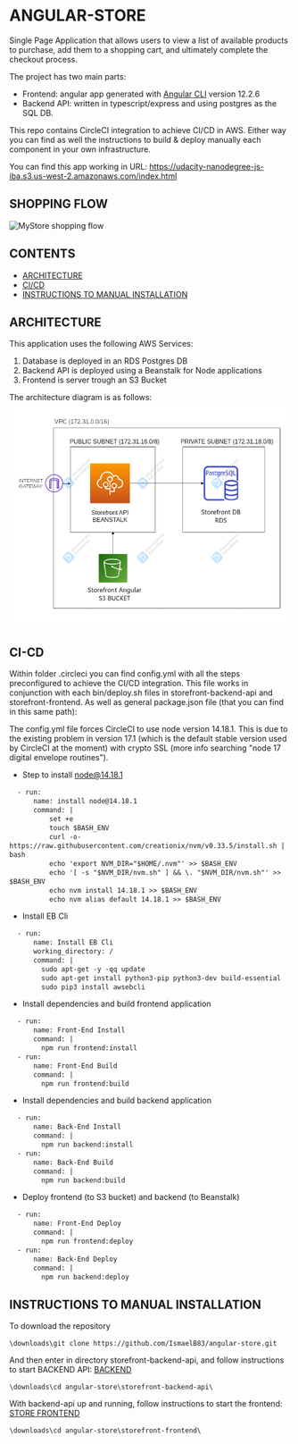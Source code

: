 # ANGULAR-STORE

Single Page Application that allows users to view a list of available products to purchase, add them to a shopping cart, and ultimately complete the checkout process. 

The project  has two main parts:
* Frontend: angular app generated with [Angular CLI](https://github.com/angular/angular-cli) version 12.2.6
* Backend API: written in typescript/express and using postgres as the SQL DB.

This repo contains CircleCI integration to achieve CI/CD in AWS. Either way you can find as well the instructions to build & deploy manually each component in your own infrastructure.

You can find this app working in URL: https://udacity-nanodegree-js-iba.s3.us-west-2.amazonaws.com/index.html

## SHOPPING FLOW

![MyStore shopping flow](example_flow2.gif)

## CONTENTS

- [ARCHITECTURE](#ARCHITECTURE)
- [CI/CD](#CI-CD)
- [INSTRUCTIONS TO MANUAL INSTALLATION](#INSTRUCTIONS-TO-MANUAL-INSTALLATION)

## ARCHITECTURE

This application uses the following AWS Services:
1) Database is deployed in an RDS Postgres DB
2) Backend API is deployed using a Beanstalk for Node applications
3) Frontend is server trough an S3 Bucket

The architecture diagram is as follows:
![AWS_Architecture](AWS_Architecture.png)

## CI-CD

Within folder .circleci you can find config.yml with all the steps preconfigured to achieve the CI/CD integration. This file works in conjunction with each bin/deploy.sh files in storefront-backend-api and storefront-frontend. As well as general package.json file (that you can find in this same path):

The config.yml file forces CircleCI to use node version 14.18.1. This is due to the existing problem in version 17.1 (which is the default stable version used by CircleCI at the moment) with crypto SSL (more info searching "node 17 digital envelope routines"). 

* Step to install node@14.18.1
```
  - run: 
      name: install node@14.18.1
      command: |
          set +e         
          touch $BASH_ENV    
          curl -o- https://raw.githubusercontent.com/creationix/nvm/v0.33.5/install.sh | bash
          echo 'export NVM_DIR="$HOME/.nvm"' >> $BASH_ENV
          echo '[ -s "$NVM_DIR/nvm.sh" ] && \. "$NVM_DIR/nvm.sh"' >> $BASH_ENV
          echo nvm install 14.18.1 >> $BASH_ENV
          echo nvm alias default 14.18.1 >> $BASH_ENV
```

* Install EB Cli
```
  - run:
      name: Install EB Cli
      working_directory: /
      command: |
        sudo apt-get -y -qq update
        sudo apt-get install python3-pip python3-dev build-essential
        sudo pip3 install awsebcli
```

* Install dependencies and build frontend application
```
  - run:
      name: Front-End Install
      command: |
        npm run frontend:install
  - run:
      name: Front-End Build
      command: |
        npm run frontend:build
```

* Install dependencies and build backend application
```
  - run:
      name: Back-End Install
      command: |
        npm run backend:install
  - run:
      name: Back-End Build
      command: |
        npm run backend:build
```

* Deploy frontend (to S3 bucket) and backend (to Beanstalk)
```
  - run:
      name: Front-End Deploy
      command: |
        npm run frontend:deploy
  - run:
      name: Back-End Deploy
      command: |
        npm run backend:deploy
```

## INSTRUCTIONS TO MANUAL INSTALLATION

To download the repository

```
\downloads\git clone https://github.com/IsmaelB83/angular-store.git
```

And then enter in directory storefront-backend-api, and follow instructions to start BACKEND API: [BACKEND](#STORE-BACKEND)
```
\downloads\cd angular-store\storefront-backend-api\
```

With backend-api up and running, follow instructions to start the frontend: [STORE FRONTEND](#STORE-FRONTEND)
```
\downloads\cd angular-store\storefront-frontend\
```